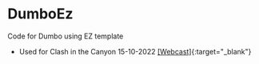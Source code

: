 # DumboEz
Code for Dumbo using EZ template
- Used for Clash in the Canyon 15-10-2022 [[Webcast]](https://vimeo.com/event/2482613/7f0d02ef15){:target="_blank"}

